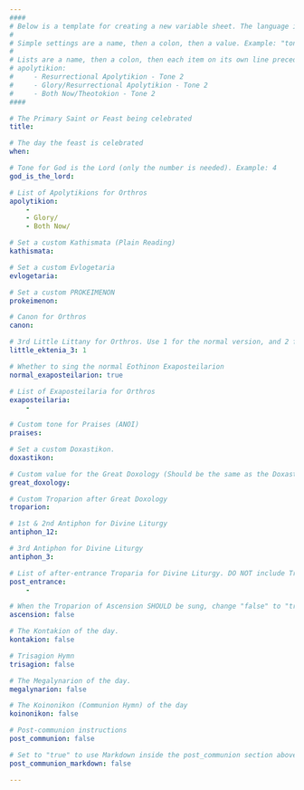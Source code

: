 ```yaml
---
####
# Below is a template for creating a new variable sheet. The language is YAML.
#
# Simple settings are a name, then a colon, then a value. Example: "tone: 6"
# 
# Lists are a name, then a colon, then each item on its own line preceded by 4 spaces and a dash. Example:
# apolytikion:
#     - Resurrectional Apolytikion - Tone 2
#     - Glory/Resurrectional Apolytikion - Tone 2
#     - Both Now/Theotokion - Tone 2
####

# The Primary Saint or Feast being celebrated
title: 

# The day the feast is celebrated
when: 

# Tone for God is the Lord (only the number is needed). Example: 4
god_is_the_lord:

# List of Apolytikions for Orthros
apolytikion:
    - 
    - Glory/
    - Both Now/

# Set a custom Kathismata (Plain Reading)
kathismata: 

# Set a custom Evlogetaria
evlogetaria: 

# Set a custom PROKEIMENON
prokeimenon: 

# Canon for Orthros
canon: 

# 3rd Little Littany for Orthros. Use 1 for the normal version, and 2 for the version without "Exalt ye the Lord Our God..."
little_ektenia_3: 1

# Whether to sing the normal Eothinon Exaposteilarion
normal_exaposteilarion: true

# List of Exaposteilaria for Orthros
exaposteilaria:
    - 

# Custom tone for Praises (ANOI)
praises: 

# Set a custom Doxastikon.
doxastikon: 

# Custom value for the Great Doxology (Should be the same as the Doxastikon)
great_doxology: 

# Custom Troparion after Great Doxology
troparion: 

# 1st & 2nd Antiphon for Divine Liturgy
antiphon_12: 

# 3rd Antiphon for Divine Liturgy
antiphon_3: 

# List of after-entrance Troparia for Divine Liturgy. DO NOT include Troparion of Ascension
post_entrance:
    - 

# When the Troparion of Ascension SHOULD be sung, change "false" to "true"
ascension: false

# The Kontakion of the day.
kontakion: false

# Trisagion Hymn
trisagion: false

# The Megalynarion of the day.
megalynarion: false

# The Koinonikon (Communion Hymn) of the day
koinonikon: false

# Post-communion instructions
post_communion: false

# Set to "true" to use Markdown inside the post_communion section above (advanced usage)
post_communion_markdown: false

---
```



